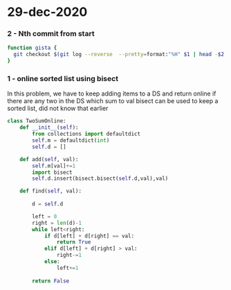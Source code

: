 # 29-dec-2020

### 2 - Nth commit from start

```zsh
function gista {
  git checkout $(git log --reverse  --pretty=format:"%H" $1 | head -$2 | tail -1)
}
```


### 1 - online sorted list using bisect

In this problem, we have to keep adding items to a DS and return online if there are any two in the DS which sum to val
bisect can be used to keep a sorted list, did not know that earlier

```python
class TwoSumOnline:
    def __init__(self):
        from collections import defaultdict
        self.m = defaultdict(int)
        self.d = []

    def add(self, val):
        self.m[val]+=1
        import bisect    
        self.d.insert(bisect.bisect(self.d,val),val)

    def find(self, val):
        
        d = self.d

        left = 0
        right = len(d)-1
        while left<right:
            if d[left] + d[right] == val:
                return True
            elif d[left] + d[right] > val:
                right-=1
            else:
                left+=1
        
        return False
```

